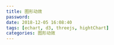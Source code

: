 ```yaml
---
title: 图形动效
password: 
date: 2018-12-05 16:08:40
tags: [echart, d3, threejs, hightChart]
categories: 图形动效
---
```

